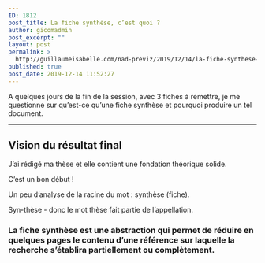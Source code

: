 ```yaml
---
ID: 1812
post_title: La fiche synthèse, c’est quoi ?
author: gicomadmin
post_excerpt: ""
layout: post
permalink: >
  http://guillaumeisabelle.com/nad-previz/2019/12/14/la-fiche-synthese-cest-quoi/
published: true
post_date: 2019-12-14 11:52:27
---
```

<!-- wp:paragraph -->

A quelques jours de la fin de la session, avec 3 fiches à remettre, je me questionne sur qu’est-ce qu’une fiche synthèse et pourquoi produire un tel document.

<!-- /wp:paragraph -->

<!-- wp:separator -->

<hr class="wp-block-separator" />

<!-- /wp:separator -->

<!-- wp:heading -->

## Vision du **résultat** final

<!-- /wp:heading -->

<!-- wp:paragraph -->

J’ai rédigé ma thèse et elle contient une fondation théorique solide.

<!-- /wp:paragraph -->

<!-- wp:paragraph {"align":"right"} -->

<p class="has-text-align-right">
  C’est un bon début !
</p>

<!-- /wp:paragraph -->

<!-- wp:paragraph -->

Un peu d’analyse de la racine du mot : synthèse (fiche).

<!-- /wp:paragraph -->

<!-- wp:paragraph -->

Syn-thèse - donc le mot thèse fait partie de l’appellation.

<!-- /wp:paragraph -->

<!-- wp:heading {"level":3} -->

### La fiche synthèse est une abstraction qui permet de réduire en quelques pages le contenu d’une référence sur laquelle la recherche **s’étab**lira **partiellement** ou **complètement**.

<!-- /wp:heading -->